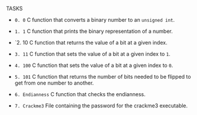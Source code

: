 TASKS
* `0. 0`
C function that converts a binary number
  to an `unsigned int`.
* `1. 1`
C function that prints the binary representation
  of a number.

* `2. 10
C function that returns the value of a bit at a
  given index.
* `3. 11`
C function that sets the value of a bit at a given index
  to `1`.
* `4. 100`
 C function that sets the value of a bit at
  a given index to `0`.

* `5. 101`
 C function that returns the number of bits needed
  to be flipped to get from one number to another.


* `6. Endianness`
 C function that checks the endianness.
* `7. Crackme3`
File containing the password for the crackme3 executable.

